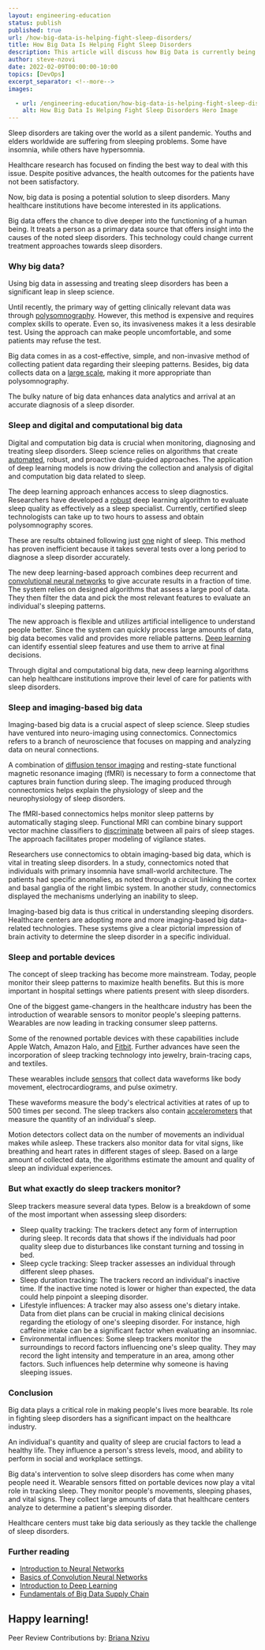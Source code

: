 ```yaml
---
layout: engineering-education
status: publish
published: true
url: /how-big-data-is-helping-fight-sleep-disorders/
title: How Big Data Is Helping Fight Sleep Disorders
description: This article will discuss how Big Data is currently being used to help fight sleeping disorders.
author: steve-nzovi
date: 2022-02-09T00:00:00-10:00
topics: [DevOps]
excerpt_separator: <!--more-->
images:

  - url: /engineering-education/how-big-data-is-helping-fight-sleep-disorders/hero.jpg
    alt: How Big Data Is Helping Fight Sleep Disorders Hero Image
---
```

Sleep disorders are taking over the world as a silent pandemic. Youths and elders worldwide are suffering from sleeping problems. Some have insomnia, while others have hypersomnia.
<!--more-->
Healthcare research has focused on finding the best way to deal with this issue. Despite positive advances, the health outcomes for the patients have not been satisfactory.

Now, big data is posing a potential solution to sleep disorders. Many healthcare institutions have become interested in its applications.

Big data offers the chance to dive deeper into the functioning of a human being. It treats a person as a primary data source that offers insight into the causes of the noted sleep disorders. This technology could change current treatment approaches towards sleep disorders.

### Why big data?
Using big data in assessing and treating sleep disorders has been a significant leap in sleep science.

Until recently, the primary way of getting clinically relevant data was through [polysomnography](https://www.mayoclinic.org/tests-procedures/polysomnography/about/pac-20394877#). However, this method is expensive and requires complex skills to operate. Even so, its invasiveness makes it a less desirable test. Using the approach can make people uncomfortable, and some patients may refuse the test.

Big data comes in as a cost-effective, simple, and non-invasive method of collecting patient data regarding their sleeping patterns. Besides, big data collects data on a [large scale](https://www.passionateinmarketing.com/big-data-in-sleep-science-a-boon-to-fight-sleep-disorders/), making it more appropriate than polysomnography.

The bulky nature of big data enhances data analytics and arrival at an accurate diagnosis of a sleep disorder.

### Sleep and digital and computational big data
Digital and computation big data is crucial when monitoring, diagnosing and treating sleep disorders. Sleep science relies on algorithms that create [automated](https://www.aartisathyanarayana.org/computational-sleep-science), robust, and proactive data-guided approaches. The application of deep learning models is now driving the collection and analysis of digital and computation big data related to sleep.

The deep learning approach enhances access to sleep diagnostics. Researchers have developed a [robust](https://cse.gatech.edu/news/616715/new-deep-learning-approach-improves-access-sleep-diagnostic-testing) deep learning algorithm to evaluate sleep quality as effectively as a sleep specialist. Currently, certified sleep technologists can take up to two hours to assess and obtain polysomnography scores.

These are results obtained following just [one](https://cse.gatech.edu/news/616715/new-deep-learning-approach-improves-access-sleep-diagnostic-testing) night of sleep. This method has proven inefficient because it takes several tests over a long period to diagnose a sleep disorder accurately.

The new deep learning-based approach combines deep recurrent and [convolutional neural networks](/engineering-education/introduction-to-neural-networks/) to give accurate results in a fraction of time. The system relies on designed algorithms that assess a large pool of data. They then filter the data and pick the most relevant features to evaluate an individual's sleeping patterns.

The new approach is flexible and utilizes artificial intelligence to understand people better. Since the system can quickly process large amounts of data, big data becomes valid and provides more reliable patterns. [Deep learning](/engineering-education/introduction-to-deep-learning/) can identify essential sleep features and use them to arrive at final decisions.

Through digital and computational big data, new deep learning algorithms can help healthcare institutions improve their level of care for patients with sleep disorders.

### Sleep and imaging-based big data
Imaging-based big data is a crucial aspect of sleep science. Sleep studies have ventured into neuro-imaging using connectomics. Connectomics refers to a branch of neuroscience that focuses on mapping and analyzing data on neural connections.

A combination of [diffusion tensor imaging](https://www.ncbi.nlm.nih.gov/pmc/articles/PMC6351921/) and resting-state functional magnetic resonance imaging (fMRI) is necessary to form a connectome that captures brain function during sleep. The imaging produced through connectomics helps explain the physiology of sleep and the neurophysiology of sleep disorders.

The fMRI-based connectomics helps monitor sleep patterns by automatically staging sleep. Functional MRI can combine binary support vector machine classifiers to [discriminate](https://www.ncbi.nlm.nih.gov/pmc/articles/PMC6351921/) between all pairs of sleep stages. The approach facilitates proper modeling of vigilance states.

Researchers use connectomics to obtain imaging-based big data, which is vital in treating sleep disorders. In a study, connectomics noted that individuals with primary insomnia have small-world architecture. The patients had specific anomalies, as noted through a circuit linking the cortex and basal ganglia of the right limbic system. In another study, connectomics displayed the mechanisms underlying an inability to sleep.

Imaging-based big data is thus critical in understanding sleeping disorders. Healthcare centers are adopting more and more imaging-based big data-related technologies. These systems give a clear pictorial impression of brain activity to determine the sleep disorder in a specific individual.

### Sleep and portable devices
The concept of sleep tracking has become more mainstream. Today, people monitor their sleep patterns to maximize health benefits. But this is more important in hospital settings where patients present with sleep disorders.

One of the biggest game-changers in the healthcare industry has been the introduction of wearable sensors to monitor people's sleeping patterns. Wearables are now leading in tracking consumer sleep patterns.

Some of the renowned portable devices with these capabilities include Apple Watch, Amazon Halo, and [Fitbit](https://www.fitbit.com/). Further advances have seen the incorporation of sleep tracking technology into jewelry, brain-tracing caps, and textiles.

These wearables include [sensors](https://www.forbes.com/sites/forbestechcouncil/2021/10/06/wearables-nearables-and-airables-oh-my-the-future-of-sleep-technology/) that collect data waveforms like body movement, electrocardiograms, and pulse oximetry.

These waveforms measure the body's electrical activities at rates of up to 500 times per second. The sleep trackers also contain [accelerometers](https://www.betterup.com/blog/sleep-trackers) that measure the quantity of an individual's sleep.

Motion detectors collect data on the number of movements an individual makes while asleep. These trackers also monitor data for vital signs, like breathing and heart rates in different stages of sleep. Based on a large amount of collected data, the algorithms estimate the amount and quality of sleep an individual experiences.

### But what exactly do sleep trackers monitor?
Sleep trackers measure several data types. Below is a breakdown of some of the most important when assessing sleep disorders:
- Sleep quality tracking: The trackers detect any form of interruption during sleep. It records data that shows if the individuals had poor quality sleep due to disturbances like constant turning and tossing in bed.
- Sleep cycle tracking: Sleep tracker assesses an individual through different sleep phases.
- Sleep duration tracking: The trackers record an individual's inactive time. If the inactive time noted is lower or higher than expected, the data could help pinpoint a sleeping disorder.
- Lifestyle influences: A tracker may also assess one's dietary intake. Data from diet plans can be crucial in making clinical decisions regarding the etiology of one's sleeping disorder. For instance, high caffeine intake can be a significant factor when evaluating an insomniac.
- Environmental influences: Some sleep trackers monitor the surroundings to record factors influencing one's sleep quality. They may record the light intensity and temperature in an area, among other factors. Such influences help determine why someone is having sleeping issues.

### Conclusion
Big data plays a critical role in making people's lives more bearable. Its role in fighting sleep disorders has a significant impact on the healthcare industry.

An individual's quantity and quality of sleep are crucial factors to lead a healthy life. They influence a person's stress levels, mood, and ability to perform in social and workplace settings.

Big data's intervention to solve sleep disorders has come when many people need it. Wearable sensors fitted on portable devices now play a vital role in tracking sleep. They monitor people's movements, sleeping phases, and vital signs. They collect large amounts of data that healthcare centers analyze to determine a patient's sleeping disorder.

Healthcare centers must take big data seriously as they tackle the challenge of sleep disorders.

### Further reading
- [Introduction to Neural Networks](/engineering-education/introduction-to-neural-networks/)
- [Basics of Convolution Neural Networks](/engineering-education/basics-of-convolution-neural-networks/)
- [Introduction to Deep Learning](/engineering-education/introduction-to-deep-learning/)
- [Fundamentals of Big Data Supply Chain](/engineering-education/fundamentals-of-big-data-supply-chain/)

Happy learning!
---
Peer Review Contributions by: [Briana Nzivu](/engineering-education/authors/briana-nzivu/)

